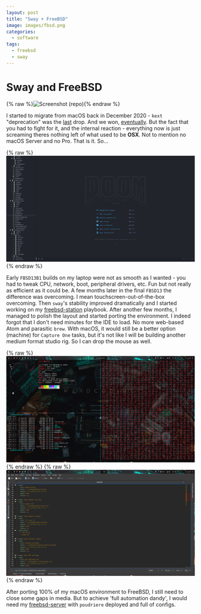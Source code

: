 ```yaml
---
layout: post
title: "Sway + FreeBSD"
image: images/fbsd.png
categories:
  - software
tags:
  - freebsd
  - sway
---
```

# Sway and FreeBSD

{% raw %}<img src="https://raw.githubusercontent.com/charlesrocket/freebsd-station/master/screenshot.gif" alt="Screenshot (repo)">{% endraw %}

I started to migrate from macOS back in December 2020 - `kext` "deprecation" was the [last](https://twitter.com/patrickwardle/status/1318437929497235457) drop. And we won, [eventually](https://twitter.com/patrickwardle/status/1349488392732491776). But the fact that you had to fight for it, and the internal reaction - everything now is just screaming theres nothing left of what used to be **OSX**. Not to mention no macOS Server and no Pro. That is it. So...

{% raw %}<img src="/images/fbsd-scrn3.gif" alt="Screenshot">{% endraw %}

Early `FBSD13B1` builds on my laptop were not as smooth as I wanted - you had to tweak CPU, network, boot, peripheral drivers, etc. Fun but not really as efficient as it could be. A few months later in the final `FBSD13` the difference was overcoming. I mean touchscreen-out-of-the-box overcoming. Then `sway`'s stability improved dramatically and I started working on my [freebsd-station](https://github.com/charlesrocket/freebsd-station) playbook. After another few months, I managed to polish the layout and started porting the environment. I indeed forgot that I don't need minutes for the IDE to load. No more web-based Atom and parasitic `brew`. With macOS, it would still be a better option (machine) for `Capture One` tasks, but it's not like I will be building another medium format studio rig. So I can drop the mouse as well.

{% raw %}<img src="/images/fbsd-scrn1.gif" alt="Screenshot">{% endraw %}
{% raw %}<img src="/images/fbsd-scrn2.gif" alt="Screenshot">{% endraw %}

After porting 100% of my macOS environment to FreeBSD, I still need to close some gaps in media. But to achieve 'full automation dandy', I would need my [freebsd-server](https://github.com/charlesrocket/freebsd-server) with `poudriere` deployed and full of configs.
